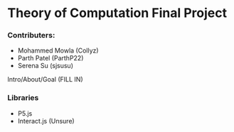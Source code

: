 # Theory of Computation Final Project

### Contributers:
 + Mohammed Mowla (Collyz)
 + Parth Patel (ParthP22)
 + Serena Su (sjsusu)

Intro/About/Goal (FILL IN)

### Libraries
 + P5.js
 + Interact.js (Unsure)
